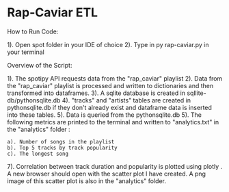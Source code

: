 # Rap-Caviar ETL

How to Run Code:

1). Open spot folder in your IDE of choice
2). Type in py rap-caviar.py in your terminal

Overview of the Script:

1). The spotipy API requests data from the "rap_caviar" playlist
2). Data from the "rap_caviar" playlist is processed and written to dictionaries and then transformed into dataframes.
3). A sqlite database is created in sqllite-db/pythonsqlite.db
4). "tracks" and "artists" tables are created in pythonsqlite.db if they don't already exist and dataframe data is inserted into these tables.
5). Data is queried from the pythonsqlite.db
5). The following metrics are printed to the terminal and written to "analytics.txt" in the "analytics"  folder :

    a). Number of songs in the playlist
    b). Top 5 tracks by track popularity
    c). The longest song

7). Correlation between track duration and popularity is plotted using plotly . A new browser should open with the scatter plot I have created. A png image of this scatter plot is also in the "analytics" folder.